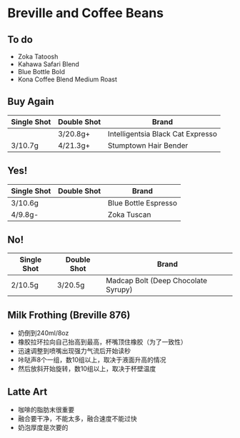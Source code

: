 # Breville and Coffee Beans

## To do

- Zoka Tatoosh
- Kahawa Safari Blend
- Blue Bottle Bold
- Kona Coffee Blend Medium Roast

## Buy Again

| Single Shot | Double Shot | Brand |
|--|--|--|
|| 3/20.8g+ | Intelligentsia Black Cat Expresso |
| 3/10.7g | 4/21.3g+ | Stumptown Hair Bender |

## Yes!

| Single Shot | Double Shot | Brand |
|--|--|--|
| 3/10.6g || Blue Bottle Espresso |
| 4/9.8g- || Zoka Tuscan |

## No!

| Single Shot | Double Shot | Brand |
|--|--|--|
| 2/10.5g | 3/20.5g | Madcap Bolt (Deep Chocolate Syrupy) |

## Milk Frothing (Breville 876)

- 奶倒到240ml/8oz
- 橡胶拉环拉向自己抬高到最高，杯嘴顶住橡胶（为了一致性）
- 迅速调整到喷嘴出现强力气流后开始读秒
- 咔哒声8个一组，数10组以上，取决于液面升高的情况
- 然后放斜开始旋转，数10组以上，取决于杯壁温度

## Latte Art

- 咖啡的脂肪末很重要
- 融合要干净，不能太多，融合速度不能过快
- 奶泡厚度是次要的
